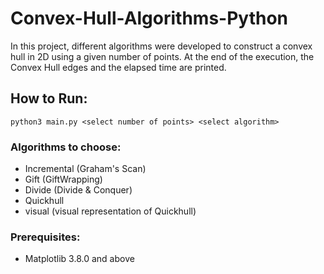 # Convex-Hull-Algorithms-Python
In this project, different algorithms were developed to construct a convex hull in 2D using a given number of points. 
At the end of the execution, the Convex Hull edges and the elapsed time are printed. 

## How to Run: 
    python3 main.py <select number of points> <select algorithm>
### Algorithms to choose:
  - Incremental (Graham's Scan)    
  - Gift    (GiftWrapping)
  - Divide    (Divide & Conquer)
  - Quickhull
  - visual (visual representation of Quickhull)
### Prerequisites:
 - Matplotlib 3.8.0 and above
